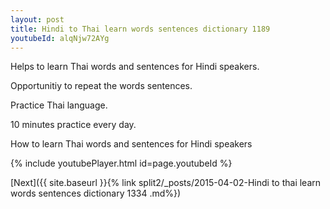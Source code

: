 ```yaml
---
layout: post
title: Hindi to Thai learn words sentences dictionary 1189 
youtubeId: alqNjw72AYg
---
```

 
 
Helps to learn Thai words and sentences for Hindi speakers.

Opportunitiy to repeat the words sentences. 

Practice Thai language. 
 
10 minutes practice every day. 
 
How to learn Thai words and sentences for Hindi speakers 
 
{% include youtubePlayer.html id=page.youtubeId %}
 
 
[Next]({{ site.baseurl }}{% link  split2/_posts/2015-04-02-Hindi to thai learn words sentences dictionary 1334 .md%})
 
